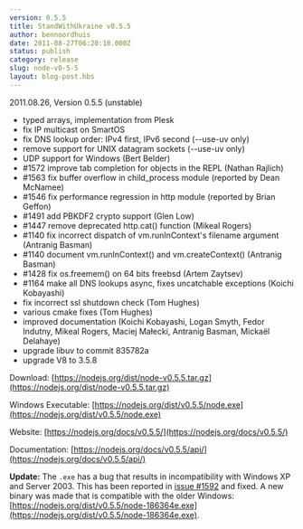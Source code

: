 ```yaml
---
version: 0.5.5
title: StandWithUkraine v0.5.5
author: bennoordhuis
date: 2011-08-27T06:20:10.000Z
status: publish
category: release
slug: node-v0-5-5
layout: blog-post.hbs
---
```


2011.08.26, Version 0.5.5 (unstable)

* typed arrays, implementation from Plesk
* fix IP multicast on SmartOS
* fix DNS lookup order: IPv4 first, IPv6 second (--use-uv only)
* remove support for UNIX datagram sockets (--use-uv only)
* UDP support for Windows (Bert Belder)
* #1572 improve tab completion for objects in the REPL (Nathan Rajlich)
* #1563 fix buffer overflow in child\_process module (reported by Dean McNamee)
* #1546 fix performance regression in http module (reported by Brian Geffon)
* #1491 add PBKDF2 crypto support (Glen Low)
* #1447 remove deprecated http.cat() function (Mikeal Rogers)
* #1140 fix incorrect dispatch of vm.runInContext's filename argument (Antranig Basman)
* #1140 document vm.runInContext() and vm.createContext() (Antranig Basman)
* #1428 fix os.freemem() on 64 bits freebsd (Artem Zaytsev)
* #1164 make all DNS lookups async, fixes uncatchable exceptions (Koichi Kobayashi)
* fix incorrect ssl shutdown check (Tom Hughes)
* various cmake fixes (Tom Hughes)
* improved documentation (Koichi Kobayashi, Logan Smyth, Fedor Indutny, Mikeal Rogers, Maciej Małecki, Antranig Basman, Mickaël Delahaye)
* upgrade libuv to commit 835782a
* upgrade V8 to 3.5.8

Download: [https://nodejs.org/dist/node-v0.5.5.tar.gz](https://nodejs.org/dist/node-v0.5.5.tar.gz)

Windows Executable: [https://nodejs.org/dist/v0.5.5/node.exe](https://nodejs.org/dist/v0.5.5/node.exe)

Website: [https://nodejs.org/docs/v0.5.5/](https://nodejs.org/docs/v0.5.5/)

Documentation: [https://nodejs.org/docs/v0.5.5/api/](https://nodejs.org/docs/v0.5.5/api/)

**Update:** The `.exe` has a bug that results in incompatibility with Windows XP and Server 2003. This has been reported in [issue #1592](https://github.com/joyent/node/issues/1592) and fixed. A new binary was made that is compatible with the older Windows: [https://nodejs.org/dist/v0.5.5/node-186364e.exe](https://nodejs.org/dist/v0.5.5/node-186364e.exe).
